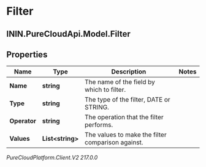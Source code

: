 # Filter

## ININ.PureCloudApi.Model.Filter

## Properties

|Name | Type | Description | Notes|
|------------ | ------------- | ------------- | -------------|
| **Name** | **string** | The name of the field by which to filter. | |
| **Type** | **string** | The type of the filter, DATE or STRING. | |
| **Operator** | **string** | The operation that the filter performs. | |
| **Values** | **List&lt;string&gt;** | The values to make the filter comparison against. | |



_PureCloudPlatform.Client.V2 217.0.0_
